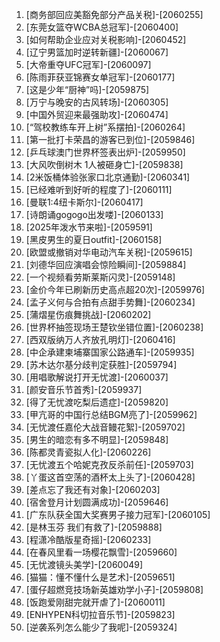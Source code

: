 
1. [商务部回应美豁免部分产品关税]-[2060255]
1. [东莞女篮夺WCBA总冠军]-[2060400]
1. [如何帮助企业应对关税影响]-[2060452]
1. [辽宁男篮加时逆转新疆]-[2060067]
1. [大帝重夺UFC冠军]-[2060097]
1. [陈雨菲获亚锦赛女单冠军]-[2060177]
1. [这是少年“厨神”吗]-[2059875]
1. [万宁与晚安的古风转场]-[2060305]
1. [中国外贸迎来最强助攻]-[2060474]
1. [“驾校教练车开上树”系摆拍]-[2060264]
1. [第一批打卡荣昌的游客已到位]-[2059846]
1. [乒乓球澳门世界杯签表出炉]-[2059950]
1. [大风吹倒树木 1人被砸身亡]-[2059838]
1. [2米饭桶体验张家口北京通勤]-[2060341]
1. [已经难听到好听的程度了]-[2060111]
1. [曼联1:4纽卡斯尔]-[2060417]
1. [诗朗诵gogogo出发喽]-[2060133]
1. [2025年泼水节来啦]-[2059591]
1. [黑皮男生的夏日outfit]-[2060158]
1. [欧盟或撤销对华电动汽车关税]-[2059615]
1. [刘德华回应演唱会惊险瞬间]-[2059884]
1. [一个视频看劳斯莱斯闪灵]-[2059148]
1. [金价今年已刷新历史高点超20次]-[2059976]
1. [孟子义何与合拍有点甜手势舞]-[2060234]
1. [蒲熠星伤痕舞挑战]-[2060202]
1. [世界杯抽签现场王楚钦坐错位置]-[2060238]
1. [西双版纳万人齐放孔明灯]-[2060416]
1. [中企承建柬埔寨国家公路通车]-[2059935]
1. [苏木达尔基分歧判定获胜]-[2059794]
1. [用唱歌解说打开无忧渡]-[2060037]
1. [颜安音乐节首秀]-[2059937]
1. [得了无忧渡吃梨后遗症]-[2059820]
1. [甲亢哥的中国行总结BGM亮了]-[2059962]
1. [无忧渡任嘉伦大战音鳗花絮]-[2059702]
1. [男生的暗恋有多不明显]-[2059848]
1. [陈都灵青瓷拟人化]-[2060226]
1. [无忧渡五个哈妮克孜反杀前任]-[2059703]
1. [丫蛋这首空荡的酒杯太上头了]-[2060428]
1. [差点忘了我还有对象]-[2060203]
1. [宿舍登月计划圆满成功]-[2059646]
1. [广东队获全国大奖赛男子接力冠军]-[2060105]
1. [是林玉芬 我们有救了]-[2059888]
1. [程潇冷酷版星奇摇]-[2060233]
1. [在春风里看一场樱花飘雪]-[2059660]
1. [无忧渡镜头美学]-[2060049]
1. [猫猫：懂不懂什么是艺术]-[2059651]
1. [蛋仔超燃竞技场新英雄劝学小子]-[2059808]
1. [饭跑爱刚甜完就开虐了]-[2060011]
1. [ENHYPEN科切拉音乐节]-[2059823]
1. [逆袭系列怎么能少了我呢]-[2059324]